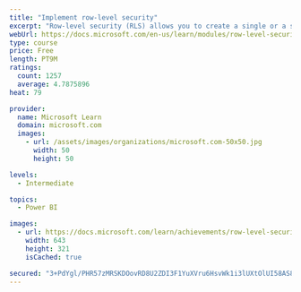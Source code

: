 ```yaml
---
title: "Implement row-level security"
excerpt: "Row-level security (RLS) allows you to create a single or a set of reports that targets data for a specific user. In this module, you will learn how to implement RLS by using either a static or dynamic method and how Microsoft Power BI simplifies testing RLS in Power BI Desktop and Power BI service."
webUrl: https://docs.microsoft.com/en-us/learn/modules/row-level-security-power-bi/
type: course
price: Free
length: PT9M
ratings:
  count: 1257
  average: 4.7875896
heat: 79

provider:
  name: Microsoft Learn
  domain: microsoft.com
  images:
    - url: /assets/images/organizations/microsoft.com-50x50.jpg
      width: 50
      height: 50

levels:
  - Intermediate

topics:
  - Power BI

images:
  - url: https://docs.microsoft.com/learn/achievements/row-level-security-power-bi-social.png
    width: 643
    height: 321
    isCached: true

secured: "3+PdYgl/PHR57zMRSKDOovRD8U2ZDI3F1YuXVru6HsvWk1i3lUXtOlUI58AS86IPHaBn6S5qemyJJXIq8nF25Cjfdiz8qwmqjeO9DVfiPU8yfxo53vvMxywh7EB58LN6CJ4tdLlSb4BUNMq0qWLszdwz2Ih1VFiOSvkF+4Qud+vNCtmEhF/ssUsXgH3WP/w21f/Dr2GYWcrv+tUruiNnNvNIE06R1d68QLbvsAnBmvL1QcfHCr9N2IRS6K2Jj90o0OJv77qD5wU2Y4Z24L/unCzj6i4W8BfyebFiUosi/xubnqsmtjDiJQlgjOB28/93IvPSGLiZBUfT3Lmh3C175TYz6fPiMw98iMf/ZR8Ex7advdhpVtTkVIdfpp+fMIijkv6IJ5QyzxGUpsRXCHdYCmDOBzZlBQzLGNNxxIp7fXk=;7+Hq9s2ELOwa5D+aObn5WA=="
---
```


